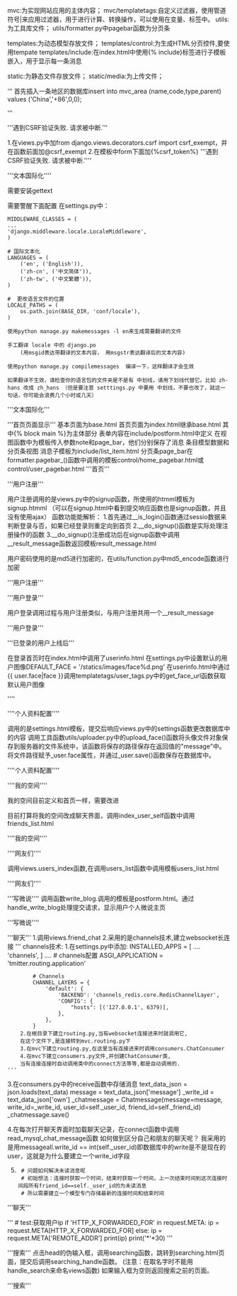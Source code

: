 mvc:为实现网站应用的主体内容；
mvc/templatetags:自定义过滤器，使用管道符号|来应用过滤器，用于进行计算、转换操作，可以使用在变量、标签中。
utils:为工具库文件；
utils/formatter.py中pagebar函数为分页条


templates:为动态模型存放文件；
templates/control:为生成HTML分页控件,要使用tempate
templates/include:在index.html中使用{% include}标签进行子模板嵌入，用于显示每一条消息



static:为静态文件存放文件；
static/media:为上传文件；


‘’’
    首先插入一条地区的数据库insert into mvc_area (name,code,type,parent) values ('China','+86',0,0);

‘’‘



'''遇到CSRF验证失败. 请求被中断.'''

1.在views.py中加from django.views.decorators.csrf import csrf_exempt，并在函数前面加@csrf_exempt
2.在模板中form下面加{%csrf_token%}
'''遇到CSRF验证失败. 请求被中断.''''


'''文本国际化''''

需要安装gettext

需要警醒下面配置
在settings.py中：

    MIDDLEWARE_CLASSES = (
    ...
    'django.middleware.locale.LocaleMiddleware',
    )

    # 国际文本化
    LANGUAGES = (
        ('en', ('English')),
        ('zh-cn', ('中文简体')),
        ('zh-tw', ('中文繁體')),
    )
    
    #  更改语言文件的位置
    LOCALE_PATHS = (
        os.path.join(BASE_DIR, 'conf/locale'),
    )
    
    使用python manage.py makemessages -l en来生成需要翻译的文件
    
    手工翻译 locale 中的 django.po
        (用msgid表达带翻译的文本内容， 用msgstr表达翻译后的文本内容)
    
    使用python manage.py compilemessages  编译一下，这样翻译才会生效
    
    如果翻译不生效，请检查你的语言包的文件夹是不是有 中划线，请用下划线代替它。比如 zh-hans 改成 zh_hans （但是要注意 setttings.py 中要用 中划线，不要也改了，就这一句话，你可能会浪费几个小时或几天）

'''文本国际化'''



'''首页页面显示'''
基本页面为base.html
首页页面为index.html继承base.html
    其中{% block  main %}为主体部分
        表单内容在include/postform.html中定义
        在视图函数中为模板传入参数note和page_bar，他们分别保存了消息 条目模型数据和分页条视图
        消息子模板为include/list_item.html
        分页条page_bar在formatter.pagebar_()函数中调用的模板control/home_pagebar.html或control/user_pagebar.html
'''首页'''


'''用户注册'''

用户注册调用的是views.py中的signup函数，所使用的htmml模板为signup.htmml
    （可以在signup.html中看到提交响应函数也是signup函数，并且没有使用ajax）
    函数功能能解析：
        1.首先通过__is_login()函数通过sessio数据来判断登录与否，如果已经登录则重定向到首页
        2.__do_signup()函数是实际处理注册操作的函数
        3.__do_signup()注册成功后在signup函数中调用__result_message函数返回模板result_message.html

用户密码使用的是md5进行加密的，在utils/function.py中md5_encode函数进行加密

'''用户注册'''


'''用户登录'''

用户登录调用过程与用户注册类似，与用户注册共用一个__result_message

'''用户登录'''


'''已登录的用户上线后'''

在登录首页时在index.html中调用了userinfo.html
    在settings.py中设置默认的用户图像DEFAULT_FACE = '/statics/images/face%d.png'
    在userinfo.html中通过{{ user.face|face }}调用templatetags/user_tags.py中的get_face_url函数获取默认用户图像

''''


''''个人资料配置''''

调用的是settings.html模板，提交后响应views.py中的settings函数更改数据库中的内容
    调用工具函数utils/uploader.py中的upload_face()函数将头像文件对象保存到服务器的文件系统中，该函数将保存的路径保存在返回值的"message"中。
    将文件路径赋予_user.face属性，并通过_user.save()函数保存在数据库中。

''''个人资料配置''''


''''我的空间''''

我的空间目前定义和首页一样，需要改进

目前打算将我的空间改成聊天界面，调用index_user_self函数中调用friends_list.html


''''我的空间''''


''''网友们''''

调用views.users_index函数,在调用users_list函数中调用模板users_list.html

''''网友们''''


'''写微说''''
调用函数write_blog.调用的模板是postform.html。通过handle_write_blog处理提交请求，显示用户个人微说主页

'''写微说''''



'''聊天'''
1.调用views.friend_chat
2.采用的是channels技术,建立websocket长连接
    '''
        channels技术:
        1.在settings.py中添加:
            INSTALLED_APPS = [
                ....
                'channels',
            ]
                    ....
            # channels配置
            ASGI_APPLICATION = 'tmitter.routing.application'

            # Channels
            CHANNEL_LAYERS = {
                'default': {
                    'BACKEND': 'channels_redis.core.RedisChannelLayer',
                    'CONFIG': {
                        "hosts": [('127.0.0.1', 6379)],
                    },
                },
            }
        2.在根目录下建立routing.py,当有websocket连接进来时就调用它,
        在这个文件下,是连接转到mvc.routing.py下
        3.在mvc下建立routing.py,在这里当有连接进来时调用consumers.ChatConsumer
        4.在mvc下建立consumers.py文件,并创建ChatConsumer类,
        当有连接连接时自动调用类中的connect方法等等,都是自动调用的.
    '''
3.在consumers.py中的receive函数中存储消息
        text_data_json = json.loads(text_data)
        message = text_data_json['message']
        _write_id = text_data_json['own']
        _chatmessage = Chatmessage(message=message, write_id=_write_id,
                                   user_id=self._user_id, friend_id=self._friend_id)
        _chatmessage.save()

4.在每次打开聊天界面时加载聊天记录，在connect函数中调用read_mysql_chat_message函数
    如何做到区分自己和朋友的聊天呢？
         我采用的是用messageall.write_id == int(self._user_id)即数据库中的write是不是现在的user，这就是为什么要建立一个write_id字段

5.
        # 问题如何解决未读消息呢
        # 初始想法：连接时获取一个时间，结束时获取一个时间，上一次结束时间到这次连接时间段所有friend_id==self._user_id的为未读消息
        # 所以需要建立一个模型专门存储最新的连接时间和结束时间


'''聊天'''



'''
    # test:获取用户ip
    if 'HTTP_X_FORWARDED_FOR' in request.META:
        ip = request.META[HTTP_X_FORWARDED_FOR]
    else:
        ip = request.META['REMOTE_ADDR']
    print(ip)
    print('*'*30)
'''


'''搜索'''
点击head的伪输入框，调用searching函数，跳转到searching.html页面，提交后调用searching_handle函数。
(注意：在取名字时不能用handle_search来命名views函数)
如果输入框为空则返回搜索之前的页面。

'''搜索'''